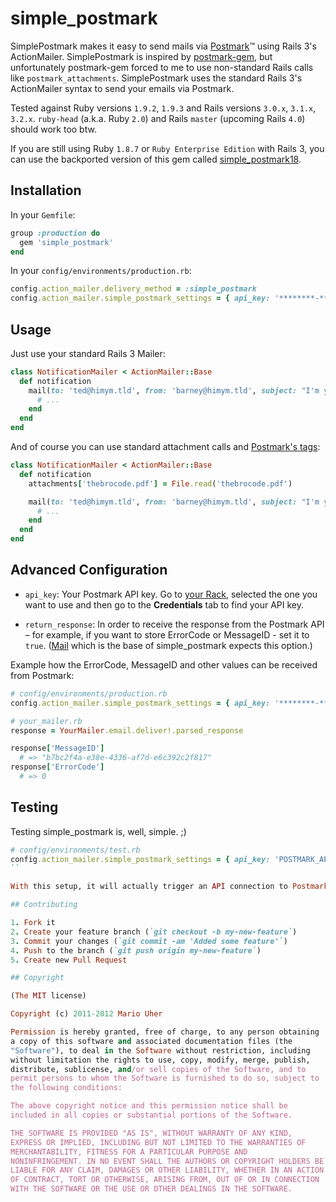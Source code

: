 # simple_postmark

SimplePostmark makes it easy to send mails via [Postmark](http://postmarkapp.com)™ using Rails 3's ActionMailer.
SimplePostmark is inspired by [postmark-gem](https://github.com/wildbit/postmark-gem), but unfortunately postmark-gem forced to me to use non-standard Rails calls like `postmark_attachments`. SimplePostmark uses the standard Rails 3's ActionMailer syntax to send your emails via Postmark.

Tested against Ruby versions `1.9.2`, `1.9.3` and Rails versions `3.0.x`, `3.1.x`, `3.2.x`.
`ruby-head` (a.k.a. Ruby `2.0`) and Rails `master` (upcoming Rails `4.0`) should work too btw.

If you are still using Ruby `1.8.7` or `Ruby Enterprise Edition` with Rails 3, you can use the backported version of this gem called [simple_postmark18](https://github.com/haihappen/simple_postmark/tree/ruby18).

## Installation

In your `Gemfile`:

```ruby
group :production do
  gem 'simple_postmark'
end
```

In your `config/environments/production.rb`:

```ruby
config.action_mailer.delivery_method = :simple_postmark
config.action_mailer.simple_postmark_settings = { api_key: '********-****-****-****-************' }
```

## Usage

Just use your standard Rails 3 Mailer:

```ruby
class NotificationMailer < ActionMailer::Base
  def notification
    mail(to: 'ted@himym.tld', from: 'barney@himym.tld', subject: "I'm your bro!") do
      # ...
    end
  end
end
```

And of course you can use standard attachment calls and [Postmark's tags](http://developer.postmarkapp.com/developer-build.html#message-format):

```ruby
class NotificationMailer < ActionMailer::Base
  def notification
    attachments['thebrocode.pdf'] = File.read('thebrocode.pdf')

    mail(to: 'ted@himym.tld', from: 'barney@himym.tld', subject: "I'm your bro!", tag: 'with-attachment') do
      # ...
    end
  end
end
```

## Advanced Configuration

* `api_key`: Your Postmark API key. Go to [your Rack](https://postmarkapp.com/servers),
selected the one you want to use and then go to the **Credentials** tab to find your API key.

* `return_response`: In order to receive the response from the Postmark API
– for example, if you want to store ErrorCode or MessageID -
set it to `true`. ([Mail](https://github.com/mikel/mail) which is the base of simple_postmark
expects this option.)

Example how the ErrorCode, MessageID and other values can be received from Postmark:

```ruby
# config/environments/production.rb
config.action_mailer.simple_postmark_settings = { api_key: '********-****-****-****-************', return_response: true }

# your_mailer.rb
response = YourMailer.email.deliver!.parsed_response

response['MessageID']
  # => "b7bc2f4a-e38e-4336-af7d-e6c392c2f817"
response['ErrorCode']
  # => 0
```

## Testing

Testing simple_postmark is, well, simple. ;)

```ruby
# config/environments/test.rb
config.action_mailer.simple_postmark_settings = { api_key: 'POSTMARK_API_TEST', return_response: true }
``

With this setup, it will actually trigger an API connection to Postmark, but Postmark will never send any emails, and none will be delivered to your recipients.

## Contributing

1. Fork it
2. Create your feature branch (`git checkout -b my-new-feature`)
3. Commit your changes (`git commit -am 'Added some feature'`)
4. Push to the branch (`git push origin my-new-feature`)
5. Create new Pull Request

## Copyright

(The MIT license)

Copyright (c) 2011-2012 Mario Uher

Permission is hereby granted, free of charge, to any person obtaining
a copy of this software and associated documentation files (the
"Software"), to deal in the Software without restriction, including
without limitation the rights to use, copy, modify, merge, publish,
distribute, sublicense, and/or sell copies of the Software, and to
permit persons to whom the Software is furnished to do so, subject to
the following conditions:

The above copyright notice and this permission notice shall be
included in all copies or substantial portions of the Software.

THE SOFTWARE IS PROVIDED "AS IS", WITHOUT WARRANTY OF ANY KIND,
EXPRESS OR IMPLIED, INCLUDING BUT NOT LIMITED TO THE WARRANTIES OF
MERCHANTABILITY, FITNESS FOR A PARTICULAR PURPOSE AND
NONINFRINGEMENT. IN NO EVENT SHALL THE AUTHORS OR COPYRIGHT HOLDERS BE
LIABLE FOR ANY CLAIM, DAMAGES OR OTHER LIABILITY, WHETHER IN AN ACTION
OF CONTRACT, TORT OR OTHERWISE, ARISING FROM, OUT OF OR IN CONNECTION
WITH THE SOFTWARE OR THE USE OR OTHER DEALINGS IN THE SOFTWARE.
